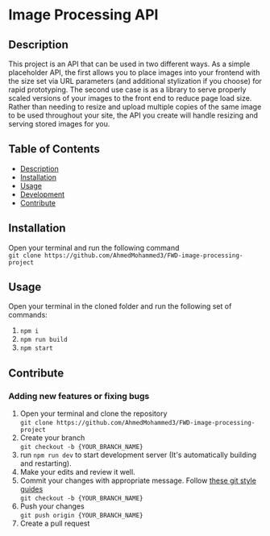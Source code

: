 # Image Processing API

## Description

This project is an API that can be used in two different ways. As a simple placeholder API, the first allows you to place images into your frontend with the size set via URL parameters (and additional stylization if you choose) for rapid prototyping. The second use case is as a library to serve properly scaled versions of your images to the front end to reduce page load size. Rather than needing to resize and upload multiple copies of the same image to be used throughout your site, the API you create will handle resizing and serving stored images for you.

## Table of Contents

-   [Description](#description)
-   [Installation](#installation)
-   [Usage](#usage)
-   [Development](#development)
-   [Contribute](#contribute)

## Installation

Open your terminal and run the following command<br/>
`git clone https://github.com/AhmedMohammed3/FWD-image-processing-project`

## Usage

Open your terminal in the cloned folder and run the following set of commands:<br/>

1. `npm i`
2. `npm run build`
2. `npm start`

## Contribute

### Adding new features or fixing bugs

1. Open your terminal and clone the repository<br/>
   `git clone https://github.com/AhmedMohammed3/FWD-image-processing-project`
2. Create your branch<br/>
   `git checkout -b {YOUR_BRANCH_NAME}`
3. run `npm run dev` to start development server (It's automatically building and restarting).
4. Make your edits and review it well.
5. Commit your changes with appropriate message. Follow [these git style guides](https://udacity.github.io/git-styleguide/)<br/>
   `git checkout -b {YOUR_BRANCH_NAME}`
6. Push your changes<br/>
   `git push origin {YOUR_BRANCH_NAME}`
7. Create a pull request

